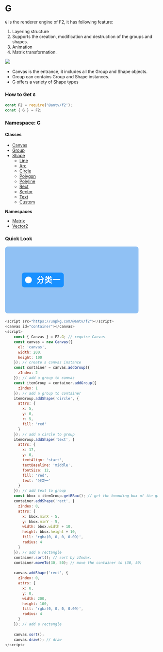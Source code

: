 # G

`G` is the renderer engine of F2, it has following feature:

1. Layering structure
2. Supports the creation, modification and destruction of the groups and shapes.
3. Animation
4. Matrix transformation.

![](../../.gitbook/assets/untitled-diagram-1.png)

* Canvas is the entrance, it includes all the Group and Shape objects.
* Group can contains Group and Shape instances.
* G offers a variety of Shape types

### How to Get `G` 

```javascript
const F2 = require('@antv/f2');
const { G } = F2;
```

### Namespace: G

#### Classes

* [Canvas](https://antv.gitbook.io/f2/api/canvas)
* [Group](https://antv.gitbook.io/f2/api/group)
* [Shape](https://antv.gitbook.io/f2/api/shape)
  * [Line](https://antv.gitbook.io/f2/api/g/shape#shape-line)
  * [Arc](https://antv.gitbook.io/f2/api/g/shape#shape-arc)
  * [Circle](https://antv.gitbook.io/f2/api/g/shape#shape-circle)
  * [Polygon](https://antv.gitbook.io/f2/api/g/shape#shape-polygon)
  * [Polyline](https://antv.gitbook.io/f2/api/g/shape#shape-circle-1)
  * [Rect](https://antv.gitbook.io/f2/api/g/shape#shape-rect)
  * [Sector](https://antv.gitbook.io/f2/api/g/shape#shape-sector)
  * [Text](https://antv.gitbook.io/f2/api/g/shape#shape-text)
  * [Custom](https://antv.gitbook.io/f2/api/g/shape#shape-custom)

**Namespaces** 

* [Matrix](https://antv.gitbook.io/f2/api/matrix)
* [Vector2](https://antv.gitbook.io/f2/api/vector2)

### Quick Look

![](../../.gitbook/assets/image%20%2822%29.png)

```javascript
<script src="https://unpkg.com/@antv/f2"></script>
<canvas id="container"></canvas>
<script>
    const { Canvas } = F2.G; // require Canvas
    const canvas = new Canvas({
      el: 'canvas',
      width: 200,
      height: 100
    }); // create a canvas instance
    const container = canvas.addGroup({
      zIndex: 2
    }); // add a group to canvas 
    const itemGroup = container.addGroup({
      zIndex: 1
    }); // add a group to container 
    itemGroup.addShape('circle', {
      attrs: {
        x: 5,
        y: 0,
        r: 5,
        fill: 'red'
      }
    }); // add a circle to group
    itemGroup.addShape('text', {
      attrs: {
        x: 17,
        y: 0,
        textAlign: 'start',
        textBaseline: 'middle',
        fontSize: 12,
        fill: 'red',
        text: '分类一'
      }
    }); // add text to group
    const bbox = itemGroup.getBBox(); // get the bounding box of the group in order to calculate the display position of other graphs
    container.addShape('rect', {
      zIndex: 0,
      attrs: {
        x: bbox.minX - 5,
        y: bbox.minY - 5,
        width: bbox.width + 10,
        height: bbox.height + 10,
        fill: 'rgba(0, 0, 0, 0.09)',
        radius: 4
      }
    }); // add a rectangle
    container.sort(); // sort by zIndex.
    container.moveTo(30, 50); // move the container to (30, 50)
    
    canvas.addShape('rect', {
      zIndex: 0,
      attrs: {
        x: 0,
        y: 0,
        width: 200,
        height: 100,
        fill: 'rgba(0, 0, 0, 0.09)',
        radius: 4
      }
    }); // add a rectangle
    
    canvas.sort();
    canvas.draw(); // draw
</script>
```



